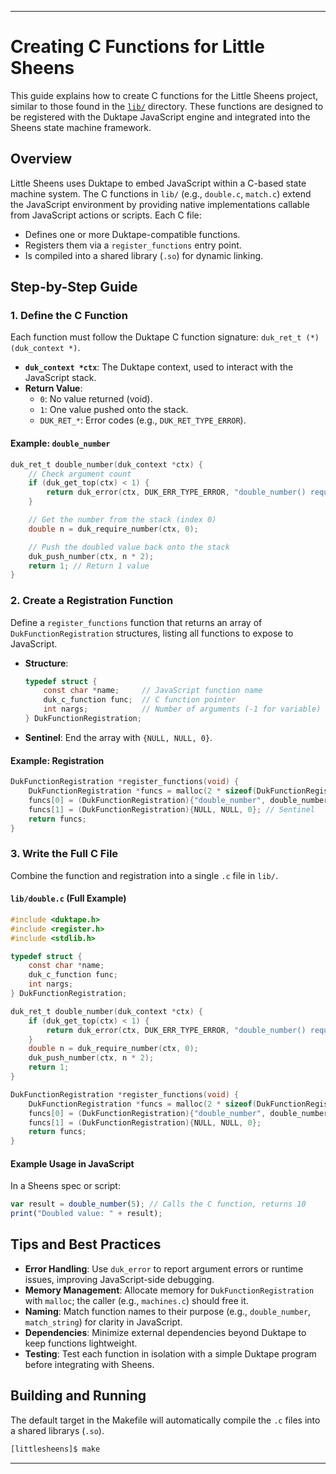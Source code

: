 ---

# Creating C Functions for Little Sheens

This guide explains how to create C functions for the Little Sheens project, similar to those found in the [`lib/`](https://github.com/stepherg/littlesheens/tree/master/lib) directory. These functions are designed to be registered with the Duktape JavaScript engine and integrated into the Sheens state machine framework.

## Overview

Little Sheens uses Duktape to embed JavaScript within a C-based state machine system. The C functions in `lib/` (e.g., `double.c`, `match.c`) extend the JavaScript environment by providing native implementations callable from JavaScript actions or scripts. Each C file:
- Defines one or more Duktape-compatible functions.
- Registers them via a `register_functions` entry point.
- Is compiled into a shared library (`.so`) for dynamic linking.

## Step-by-Step Guide

### 1. Define the C Function
Each function must follow the Duktape C function signature: `duk_ret_t (*)(duk_context *)`.
- **`duk_context *ctx`**: The Duktape context, used to interact with the JavaScript stack.
- **Return Value**: 
  - `0`: No value returned (void).
  - `1`: One value pushed onto the stack.
  - `DUK_RET_*`: Error codes (e.g., `DUK_RET_TYPE_ERROR`).

#### Example: `double_number`
```c
duk_ret_t double_number(duk_context *ctx) {
    // Check argument count
    if (duk_get_top(ctx) < 1) {
        return duk_error(ctx, DUK_ERR_TYPE_ERROR, "double_number() requires 1 argument");
    }

    // Get the number from the stack (index 0)
    double n = duk_require_number(ctx, 0);

    // Push the doubled value back onto the stack
    duk_push_number(ctx, n * 2);
    return 1; // Return 1 value
}
```

### 2. Create a Registration Function
Define a `register_functions` function that returns an array of `DukFunctionRegistration` structures, listing all functions to expose to JavaScript.
- **Structure**: 
  ```c
  typedef struct {
      const char *name;     // JavaScript function name
      duk_c_function func;  // C function pointer
      int nargs;            // Number of arguments (-1 for variable)
  } DukFunctionRegistration;
  ```
- **Sentinel**: End the array with `{NULL, NULL, 0}`.

#### Example: Registration
```c
DukFunctionRegistration *register_functions(void) {
    DukFunctionRegistration *funcs = malloc(2 * sizeof(DukFunctionRegistration));
    funcs[0] = (DukFunctionRegistration){"double_number", double_number, 1};
    funcs[1] = (DukFunctionRegistration){NULL, NULL, 0}; // Sentinel
    return funcs;
}
```

### 3. Write the Full C File
Combine the function and registration into a single `.c` file in `lib/`.

#### `lib/double.c` (Full Example)
```c
#include <duktape.h>
#include <register.h>
#include <stdlib.h>

typedef struct {
    const char *name;
    duk_c_function func;
    int nargs;
} DukFunctionRegistration;

duk_ret_t double_number(duk_context *ctx) {
    if (duk_get_top(ctx) < 1) {
        return duk_error(ctx, DUK_ERR_TYPE_ERROR, "double_number() requires 1 argument");
    }
    double n = duk_require_number(ctx, 0);
    duk_push_number(ctx, n * 2);
    return 1;
}

DukFunctionRegistration *register_functions(void) {
    DukFunctionRegistration *funcs = malloc(2 * sizeof(DukFunctionRegistration));
    funcs[0] = (DukFunctionRegistration){"double_number", double_number, 1};
    funcs[1] = (DukFunctionRegistration){NULL, NULL, 0};
    return funcs;
}
```


#### Example Usage in JavaScript
In a Sheens spec or script:
```javascript
var result = double_number(5); // Calls the C function, returns 10
print("Doubled value: " + result);
```

## Tips and Best Practices

- **Error Handling**: Use `duk_error` to report argument errors or runtime issues, improving JavaScript-side debugging.
- **Memory Management**: Allocate memory for `DukFunctionRegistration` with `malloc`; the caller (e.g., `machines.c`) should free it.
- **Naming**: Match function names to their purpose (e.g., `double_number`, `match_string`) for clarity in JavaScript.
- **Dependencies**: Minimize external dependencies beyond Duktape to keep functions lightweight.
- **Testing**: Test each function in isolation with a simple Duktape program before integrating with Sheens.

## Building and Running

The default target in the Makefile will automatically compile the `.c` files into a shared librarys (`.so`).

```bash
[littlesheens]$ make
```

---